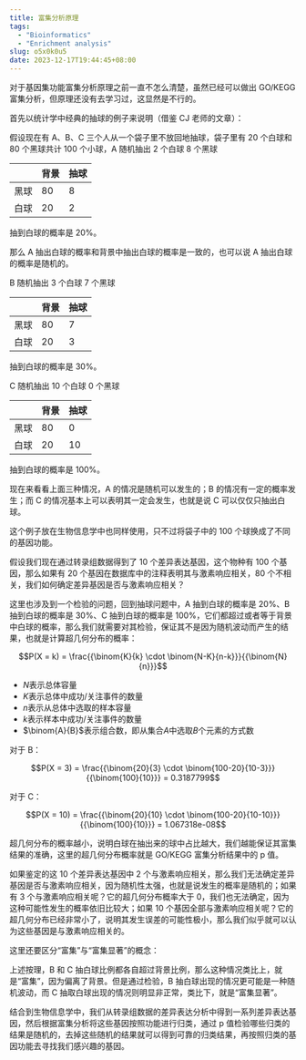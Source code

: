 ```yaml
---
title: 富集分析原理
tags:
  - "Bioinformatics"
  - "Enrichment analysis"
slug: o5x0k0u5
date: 2023-12-17T19:44:45+08:00
---
```


对于基因集功能富集分析原理之前一直不怎么清楚，虽然已经可以做出 GO/KEGG 富集分析，但原理还没有去学习过，这显然是不行的。

<!--more-->

首先以统计学中经典的抽球的例子来说明（借鉴 CJ 老师的文章）：

假设现在有 A、B、C 三个人从一个袋子里不放回地抽球，袋子里有 20 个白球和 80 个黑球共计 100 个小球，A 随机抽出 2 个白球 8 个黑球

|   | 背景 | 抽球 |
| - | - | - |
| 黑球 | 80 | 8 |
| 白球 | 20 | 2 |

抽到白球的概率是 20%。

那么 A 抽出白球的概率和背景中抽出白球的概率是一致的，也可以说 A 抽出白球的概率是随机的。

B 随机抽出 3 个白球 7 个黑球

|   | 背景 | 抽球 |
| - | - | - |
| 黑球 | 80 | 7 |
| 白球 | 20 | 3 |

抽到白球的概率是 30%。

C 随机抽出 10 个白球 0 个黑球

|   | 背景 | 抽球 |
| - | - | - |
| 黑球 | 80 | 0 |
| 白球 | 20 | 10 |

抽到白球的概率是 100%。

现在来看看上面三种情况，A 的情况是随机可以发生的；B 的情况有一定的概率发生；而 C 的情况基本上可以表明其一定会发生，也就是说 C 可以仅仅只抽出白球。

这个例子放在生物信息学中也同样使用，只不过将袋子中的 100 个球换成了不同的基因功能。

假设我们现在通过转录组数据得到了 10 个差异表达基因，这个物种有 100 个基因，那么如果有 20 个基因在数据库中的注释表明其与激素响应相关，80 个不相关，我们如何确定差异基因是否与激素响应相关？

这里也涉及到一个检验的问题，回到抽球问题中，A 抽到白球的概率是 20%、B 抽到白球的概率是 30%、C 抽到白球的概率是 100%，它们都超过或者等于背景中白球的概率，那么我们就需要对其检验，保证其不是因为随机波动而产生的结果，也就是计算超几何分布的概率：

$$P(X = k) = \frac{{\binom{K}{k} \cdot \binom{N-K}{n-k}}}{{\binom{N}{n}}}$$
- $N$表示总体容量
- $K$表示总体中成功/关注事件的数量
- $n$表示从总体中选取的样本容量
- $k$表示样本中成功/关注事件的数量
- $\binom{A}{B}$表示组合数，即从集合$A$中选取$B$个元素的方式数

对于 B：

$$P(X = 3) = \frac{{\binom{20}{3} \cdot \binom{100-20}{10-3}}}{{\binom{100}{10}}} = 0.3187799$$

对于 C：

$$P(X = 10) = \frac{{\binom{20}{10} \cdot \binom{100-20}{10-10}}}{{\binom{100}{10}}} = 1.067318e-08$$

超几何分布的概率越小，说明白球在抽出来的球中占比越大，我们越能保证其富集结果的准确，这里的超几何分布概率就是 GO/KEGG 富集分析结果中的 p 值。

如果鉴定的这 10 个差异表达基因中 2 个与激素响应相关，那么我们无法确定差异基因是否与激素响应相关，因为随机性太强，也就是说发生的概率是随机的；如果有 3 个与激素响应相关呢？它的超几何分布概率大于 0，我们也无法确定，因为这种可能性发生的概率依旧比较大；如果 10 个基因全部与激素响应相关呢？它的超几何分布已经非常小了，说明其发生误差的可能性极小，那么我们似乎就可以认为这些基因是与激素响应相关的。

这里还要区分“富集”与“富集显著”的概念：

上述按理，B 和 C 抽白球比例都各自超过背景比例，那么这种情况类比上，就是“富集”，因为偏离了背景。但是通过检验，B 抽白球出现的情况更可能是一种随机波动，而 C 抽取白球出现的情况则明显非正常，类比下，就是“富集显著”。

结合到生物信息学中，我们从转录组数据的差异表达分析中得到一系列差异表达基因，然后根据富集分析将这些基因按照功能进行归类，通过 p 值检验哪些归类的结果是随机的，去掉这些随机的结果就可以得到可靠的归类结果，再按照归类的基因功能去寻找我们感兴趣的基因。
